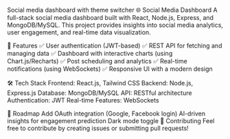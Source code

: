  Social media dashboard with theme switcher
🌐 Social Media Dashboard
A full-stack social media dashboard built with React, Node.js, Express, and MongoDB/MySQL. This project provides insights into social media analytics, user engagement, and real-time data visualization.

🚀 Features
✅ User authentication (JWT-based)
✅ REST API for fetching and managing data
✅ Dashboard with interactive charts (using Chart.js/Recharts)
✅ Post scheduling and analytics
✅ Real-time notifications (using WebSockets)
✅ Responsive UI with a modern design

🛠️ Tech Stack
Frontend: React.js, Tailwind CSS
Backend: Node.js, Express.js
Database: MongoDB/MySQL
API: RESTful architecture
Authentication: JWT
Real-time Features: WebSockets

🎯 Roadmap
 Add OAuth integration (Google, Facebook login)
 AI-driven insights for engagement prediction
 Dark mode toggle
🤝 Contributing
Feel free to contribute by creating issues or submitting pull requests!


